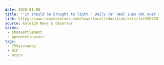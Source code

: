 ```yaml
---
date: 2020-01-08
title: "'It should be brought to light.' Daily Tar Heel sues UNC over secrecy of Silent Sam deal."
link: https://www.newsobserver.com/news/local/education/article239078573.html
source: Raleigh News & Observer
cases:
 - shamsettlement
 - openmeetingsact
tags:
 - 75kgiveaway
 - dth
 - ncscv
---
```

